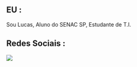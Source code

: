 ## EU :
Sou Lucas, Aluno do SENAC SP, Estudante de T.I.

## Redes Sociais :

<img src=" https://user-images.githubusercontent.com/25181517/192108372-f71d70ac-7ae6-4c0d-8395-51d8870c2ef0.png">
